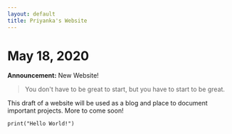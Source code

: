 ```yaml
---
layout: default
title: Priyanka's Website
---
```


# May 18, 2020
**Announcement:** New Website!

> You don't have to be great to start, but you have to start to be great.

This draft of a website will be used as a blog and place to document important projects. More to come soon!

```
print("Hello World!")
```
